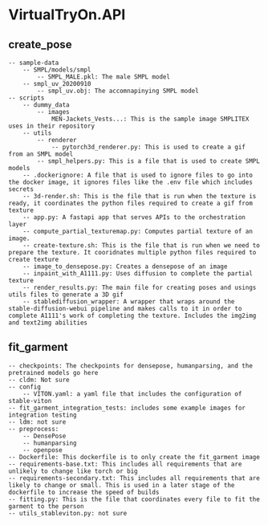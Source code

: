 # VirtualTryOn.API

## create_pose
    -- sample-data
        -- SMPL/models/smpl
            -- SMPL_MALE.pkl: The male SMPL model
        -- smpl_uv_20200910
            -- smpl_uv.obj: The accomnapinying SMPL model
    -- scripts
        -- dummy_data
            -- images
                MEN-Jackets_Vests...: This is the sample image SMPLITEX uses in their repository
        -- utils
            -- renderer
                -- pytorch3d_renderer.py: This is used to create a gif from an SMPL model
            -- smpl_helpers.py: This is a file that is used to create SMPL models
        -- .dockerignore: A file that is used to ignore files to go into the docker image, it ignores files like the .env file which includes secrets
        -- 3d-render.sh: This is the file that is run when the texture is ready, it coordinates the python files required to create a gif from texture
        -- app.py: A fastapi app that serves APIs to the orchestration layer
        -- compute_partial_texturemap.py: Computes partial texture of an image. 
        -- create-texture.sh: This is the file that is run when we need to prepare the texture. It cooridnates multiple python files required to create texture
        -- image_to_densepose.py: Creates a densepose of an image
        -- inpaint_with_A1111.py: Uses diffusion to complete the partial texture 
        -- render_results.py: The main file for creating poses and usings utils files to generate a 3D gif
        -- stablediffusion_wrapper: A wrapper that wraps around the stable-diffusion-webui pipeline and makes calls to it in order to complete A1111's work of completing the texture. Includes the img2img and text2img abilities

## fit_garment
    -- checkpoints: The checkpoints for densepose, humanparsing, and the pretrained models go here
    -- cldm: Not sure
    -- config
        -- VITON.yaml: a yaml file that includes the configuration of stable-viton
    -- fit_garment_integration_tests: includes some example images for integration testing
    -- ldm: not sure
    -- preprocess:
        -- DensePose
        -- humanparsing
        -- openpose
    -- Dockerfile: This dockerfile is to only create the fit_garment image
    -- requirements-base.txt: This includes all requirements that are unlikely to change like torch or big
    -- requirements-secondary.txt: This includes all requirements that are likely to change or small. This is used in a later stage of the dockerfile to increase the speed of builds
    -- fitting.py: This is the file that coordinates every file to fit the garment to the person
    -- utils_stableviton.py: not sure
